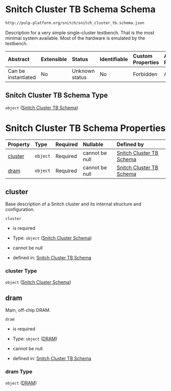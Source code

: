 # Snitch Cluster TB Schema Schema

```txt
http://pulp-platform.org/snitch/snitch_cluster_tb.schema.json
```

Description for a very simple single-cluster testbench. That is the most minimal system available. Most of the hardware is emulated by the testbench.

| Abstract            | Extensible | Status         | Identifiable | Custom Properties | Additional Properties | Access Restrictions | Defined In                                                                            |
| :------------------ | :--------- | :------------- | :----------- | :---------------- | :-------------------- | :------------------ | :------------------------------------------------------------------------------------ |
| Can be instantiated | No         | Unknown status | No           | Forbidden         | Allowed               | none                | [snitch_cluster_tb.schema.json](snitch_cluster_tb.schema.json "open original schema") |

## Snitch Cluster TB Schema Type

`object` ([Snitch Cluster TB Schema](snitch_cluster_tb.md))

# Snitch Cluster TB Schema Properties

| Property            | Type     | Required | Nullable       | Defined by                                                                                                                                                         |
| :------------------ | :------- | :------- | :------------- | :----------------------------------------------------------------------------------------------------------------------------------------------------------------- |
| [cluster](#cluster) | `object` | Required | cannot be null | [Snitch Cluster TB Schema](snitch_cluster_tb-properties-snitch-cluster-schema.md "http://pulp-platform.org/snitch/snitch_cluster.schema.json#/properties/cluster") |
| [dram](#dram)       | `object` | Required | cannot be null | [Snitch Cluster TB Schema](snitch_cluster_tb-properties-dram.md "http://pulp-platform.org/snitch/snitch_cluster_tb.schema.json#/properties/dram")                  |

## cluster

Base description of a Snitch cluster and its internal structure and configuration.

`cluster`

*   is required

*   Type: `object` ([Snitch Cluster Schema](snitch_cluster_tb-properties-snitch-cluster-schema.md))

*   cannot be null

*   defined in: [Snitch Cluster TB Schema](snitch_cluster_tb-properties-snitch-cluster-schema.md "http://pulp-platform.org/snitch/snitch_cluster.schema.json#/properties/cluster")

### cluster Type

`object` ([Snitch Cluster Schema](snitch_cluster_tb-properties-snitch-cluster-schema.md))

## dram

Main, off-chip DRAM.

`dram`

*   is required

*   Type: `object` ([DRAM](snitch_cluster_tb-properties-dram.md))

*   cannot be null

*   defined in: [Snitch Cluster TB Schema](snitch_cluster_tb-properties-dram.md "http://pulp-platform.org/snitch/snitch_cluster_tb.schema.json#/properties/dram")

### dram Type

`object` ([DRAM](snitch_cluster_tb-properties-dram.md))
